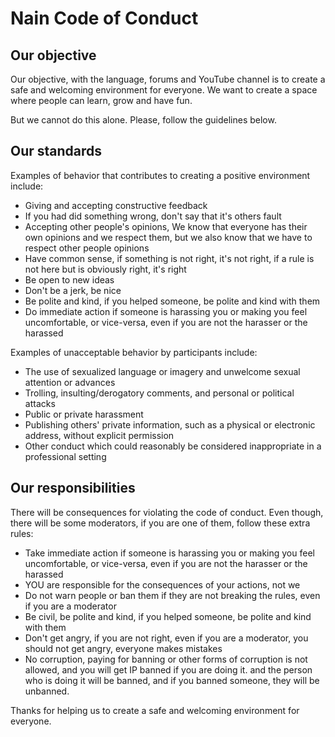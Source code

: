 # Nain Code of Conduct

## Our objective
Our objective, with the language, forums and YouTube channel is to create a safe and welcoming environment for everyone.
We want to create a space where people can learn, grow and have fun.

But we cannot do this alone.
Please, follow the guidelines below.

## Our standards

Examples of behavior that contributes to creating a positive environment include:

- Giving and accepting constructive feedback
- If you had did something wrong, don't say that it's others fault
- Accepting other people's opinions, We know that everyone has their own opinions and we respect them, but we also know that we have to respect other people opinions
- Have common sense, if something is not right, it's not right, if a rule is not here but is obviously right, it's right
- Be open to new ideas
- Don't be a jerk, be nice
- Be polite and kind, if you helped someone, be polite and kind with them
- Do immediate action if someone is harassing you or making you feel uncomfortable, or vice-versa, even if you are not the harasser or the harassed

Examples of unacceptable behavior by participants include:

- The use of sexualized language or imagery and unwelcome sexual attention or advances
- Trolling, insulting/derogatory comments, and personal or political attacks
- Public or private harassment
- Publishing others' private information, such as a physical or electronic address, without explicit permission
- Other conduct which could reasonably be considered inappropriate in a professional setting

## Our responsibilities

There will be consequences for violating the code of conduct.
Even though, there will be some moderators, if you are one of them, follow these extra rules:

- Take immediate action if someone is harassing you or making you feel uncomfortable, or vice-versa, even if you are not the harasser or the harassed
- YOU are responsible for the consequences of your actions, not we
- Do not warn people or ban them if they are not breaking the rules, even if you are a moderator
- Be civil, be polite and kind, if you helped someone, be polite and kind with them
- Don't get angry, if you are not right, even if you are a moderator, you should not get angry, everyone makes mistakes
- No corruption, paying for banning or other forms of corruption is not allowed, and you will get IP banned if you are doing it. and the person who is doing it will be banned, and if you banned someone, they will be unbanned.

Thanks for helping us to create a safe and welcoming environment for everyone.
